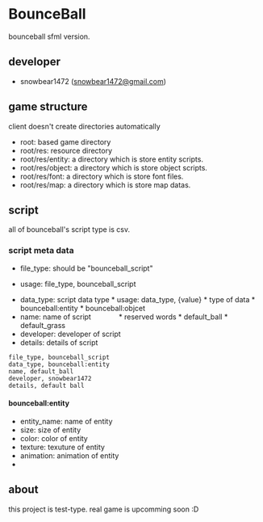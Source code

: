 # BounceBall
bounceball sfml version.

## developer
- snowbear1472 (snowbear1472@gmail.com)

## game structure
client doesn't create directories automatically

- root: based game directory
- root/res: resource directory
- root/res/entity: a directory which is store entity scripts.
- root/res/object: a directory which is store object scripts.
- root/res/font: a directory which is store font files.
- root/res/map: a directory which is store map datas.

## script
all of bounceball's script type is csv.

### script meta data
- file_type: should be "bounceball_script"

+ usage: file_type, bounceball_script

- data_type: script data type
              * usage: data_type, {value}
              * type of data
                * bounceball:entity
                * bounceball:objcet
- name: name of script
              * reserved words
                * default_ball
                * default_grass
- developer: developer of script
- details: details of script

<pre><code>file_type, bounceball_script
data_type, bounceball:entity
name, default_ball
developer, snowbear1472
details, default ball</code></pre>

#### bounceball:entity
- entity_name: name of entity
- size: size of entity
- color: color of entity
- texture: texuture of entity
- animation: animation of entity
-

## about
this project is test-type. real game is upcomming soon :D

